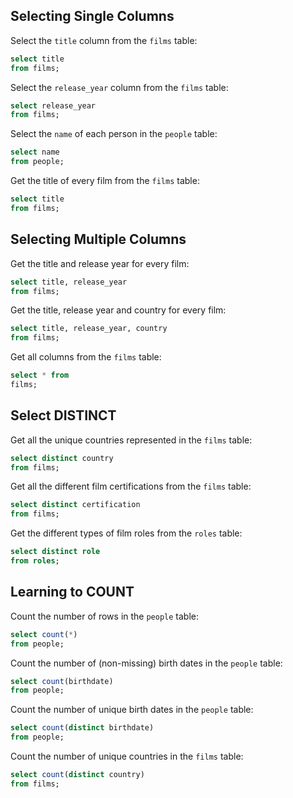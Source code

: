 ## Selecting Single Columns

Select the `title` column from the `films` table:
```sql
select title
from films;
```

Select the `release_year` column from the `films` table:
```sql
select release_year
from films;
```

Select the `name` of each person in the `people` table:
```sql
select name
from people;
```

Get the title of every film from the `films` table:
```sql
select title
from films;
```

## Selecting Multiple Columns

Get the title and release year for every film:
```sql
select title, release_year
from films;
```

Get the title, release year and country for every film:
```sql
select title, release_year, country
from films;
```

Get all columns from the `films` table:
```sql
select * from
films;
```
## Select DISTINCT

Get all the unique countries represented in the `films` table:
```sql
select distinct country
from films;
```

Get all the different film certifications from the `films` table:
```sql
select distinct certification
from films;
```

Get the different types of film roles from the `roles` table:
```sql
select distinct role
from roles;
```
## Learning to COUNT

Count the number of rows in the `people` table:
```sql
select count(*)
from people;
```

Count the number of (non-missing) birth dates in the `people` table:
```sql
select count(birthdate)
from people;
```

Count the number of unique birth dates in the `people` table:
```sql
select count(distinct birthdate)
from people;
```

Count the number of unique countries in the `films` table:
```sql
select count(distinct country)
from films;
```
